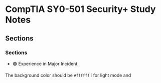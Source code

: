 # CompTIA SY0-501 Security+ Study Notes

## Sections

### Sections

* 🟢 Experience in Major Incident

The background color should be `#ffffff` 
:grey_exclamation: for light mode and 
